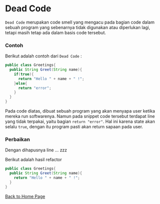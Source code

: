 # Dead Code

`Dead Code` merupakan code smell yang mengacu pada bagian code dalam sebuah program yang sebenarnya tidak digunakan atau diperlukan lagi, tetapi masih tetap ada dalam basis code tersebut. 

### Contoh

Berikut adalah contoh dari `Dead Code` :

```java
public class Greetings{
  public String Greet(String name){
    if(true){
      return "Hello " + name + " !";
    }else{
      return "error";
    }
  }
}
```

Pada code diatas, dibuat sebuah program yang akan menyapa user ketika mereka run softwarenya. Namun pada snippet code tersebut terdapat line yang tidak terpakai, yaitu bagian `return "error"`. Hal ini karena state akan selalu `true`, dengan itu program pasti akan return sapaan pada user.

### Perbaikan

Dengan dihapusnya line ... zzz

Berikut adalah hasil refactor

```java
public class Greetings{
  public String Greet(String name){
    return "Hello " + name + " !";
  }
}
```

[Back to Home Page](https://jonathanchr1.github.io/code-re/)
